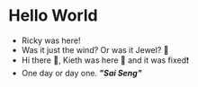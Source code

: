# Hello World

- Ricky was here!
- Was it just the wind? Or was it Jewel? 🤨
- Hi there 👋, Kieth was here 🌊 and it was fixed❗
- One day or day one. **_"Sai Seng"_**
